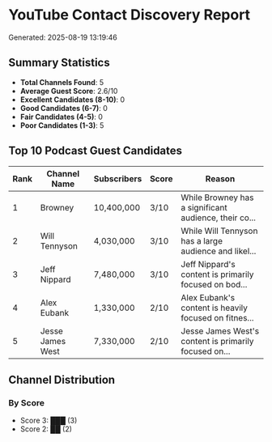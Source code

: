 # YouTube Contact Discovery Report
        
Generated: 2025-08-19 13:19:46

## Summary Statistics

- **Total Channels Found**: 5
- **Average Guest Score**: 2.6/10
- **Excellent Candidates (8-10)**: 0
- **Good Candidates (6-7)**: 0
- **Fair Candidates (4-5)**: 0
- **Poor Candidates (1-3)**: 5

## Top 10 Podcast Guest Candidates

| Rank | Channel Name | Subscribers | Score | Reason |
|------|-------------|-------------|-------|---------|
| 1 | Browney | 10,400,000 | 3/10 | While Browney has a significant audience, their co... |
| 2 | Will Tennyson | 4,030,000 | 3/10 | While Will Tennyson has a large audience and likel... |
| 3 | Jeff Nippard | 7,480,000 | 3/10 | Jeff Nippard's content is primarily focused on bod... |
| 4 | Alex Eubank | 1,330,000 | 2/10 | Alex Eubank's content is heavily focused on fitnes... |
| 5 | Jesse James West | 7,330,000 | 2/10 | Jesse James West's content is primarily focused on... |

## Channel Distribution

### By Score
- Score 3: ███ (3)
- Score 2: ██ (2)

